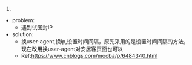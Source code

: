 1.
  - problem:
    - 遇到试图封IP
- solution:
  - 换user-agent,换ip,设置时间间隔，原先采用的是设置时间间隔的方法，现在改用换user-agent对安居客页面也可以
  - Ref:https://www.cnblogs.com/mooba/p/6484340.html
  
